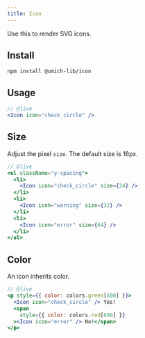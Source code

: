 ```yaml
---
title: Icon
---
```


<lede>Use this to render SVG icons.</lede>

## Install

```
npm install @umich-lib/icon
```

## Usage

```jsx
// @live
<Icon icon="check_circle" />
```

## Size

Adjust the pixel `size`. The default size is 16px.

```jsx
// @live
<ul className="y-spacing">
  <li>
    <Icon icon="check_circle" size={24} />
  </li>
  <li>
    <Icon icon="warning" size={32} />
  </li>
  <li>
    <Icon icon="error" size={64} />
  </li>
</ul>
```

## Color

An icon inherits color.

```jsx
// @live
<p style={{ color: colors.green[600] }}>
  <Icon icon="check_circle" /> Yes!
  <span
    style={{ color: colors.red[600] }}
  ><Icon icon="error" /> No!</span>
</p>
```